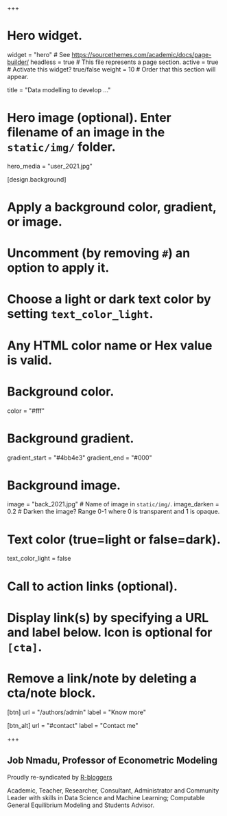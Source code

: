 +++
# Hero widget.
widget = "hero"  # See https://sourcethemes.com/academic/docs/page-builder/
headless = true  # This file represents a page section.
active = true  # Activate this widget? true/false
weight = 10  # Order that this section will appear.

title = "Data modelling to develop ..."

# Hero image (optional). Enter filename of an image in the `static/img/` folder.
hero_media = "user_2021.jpg"

[design.background]
  # Apply a background color, gradient, or image.
  #   Uncomment (by removing `#`) an option to apply it.
  #   Choose a light or dark text color by setting `text_color_light`.
  #   Any HTML color name or Hex value is valid.

  # Background color.
  color = "#fff"
  
  # Background gradient.
   gradient_start = "#4bb4e3"
   gradient_end = "#000"
  
  # Background image.
   image = "back_2021.jpg"  # Name of image in `static/img/`.
   image_darken = 0.2  # Darken the image? Range 0-1 where 0 is transparent and 1 is opaque.

  # Text color (true=light or false=dark).
  text_color_light = false

# Call to action links (optional).
#   Display link(s) by specifying a URL and label below. Icon is optional for `[cta]`.
#   Remove a link/note by deleting a cta/note block.
[btn]
  url = "/authors/admin"
  label = "Know more"
  
[btn_alt]
  url = "#contact"
  label = "Contact me"

+++
## **Job Nmadu**, **Professor of Econometric Modeling**

Proudly re-syndicated by [R-bloggers](http://r-bloggers.com/)

Academic, Teacher, Researcher, Consultant, Administrator and Community Leader with skills in Data Science and Machine Learning; Computable General Equilibrium Modeling and Students Advisor.
